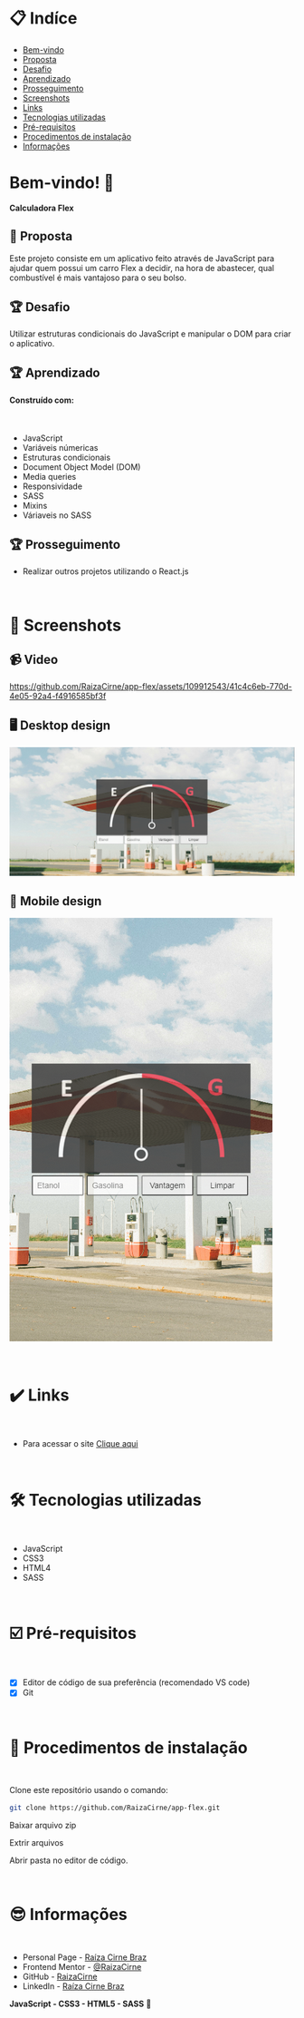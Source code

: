 # 📋 Indíce

- [Bem-vindo](#id01)
- [Proposta](#id02)
- [Desafio](#id03)
- [Aprendizado](#id04)
- [Prosseguimento](id05)
- [Screenshots](#id06)
- [Links](#id07)
- [Tecnologias utilizadas](#id08)
- [Pré-requisitos](#id09)
- [Procedimentos de instalação](#id010)
- [Informações](#id011)

# Bem-vindo! 👋 <a name="id01"></a>

**Calculadora Flex**
<br />

## 🚀 Proposta <a name="id02"></a>

Este projeto consiste em um aplicativo feito através de JavaScript para ajudar quem possui um carro Flex a decidir, na hora de abastecer, qual combustível é mais vantajoso para o seu bolso.
<br />

## :trophy: Desafio <a name="#id03"></a>

Utilizar estruturas condicionais do JavaScript e manipular o DOM para criar o aplicativo.

## :trophy: Aprendizado <a name="#id04"></a>

#### Construído com:

<br />

- JavaScript
- Variáveis númericas
- Estruturas condicionais
- Document Object Model (DOM)
- Media queries
- Responsividade
- SASS
- Mixins
- Váriaveis no SASS

## :trophy: Prosseguimento <a name="id05"></a>

- Realizar outros projetos utilizando o React.js

<br />

# :camera_flash: Screenshots <a name="id06"></a>

## :video_camera: Video

https://github.com/RaizaCirne/app-flex/assets/109912543/41c4c6eb-770d-4e05-92a4-f4916585bf3f

## :desktop_computer: Desktop design

![Design preview desktop](./assets/images/calculadora-desktop.png)

## :iphone: Mobile design

![Design preview desktop](./assets/images/calculadora-mobile.png)

<br />

# :heavy_check_mark: Links <a name="id07"></a>

<br />

- Para acessar o site [Clique aqui](https://lnkd.in/d3bWPFGc)

<br />

# 🛠 Tecnologias utilizadas <a name="id08"></a>

<br />

- JavaScript
- CSS3
- HTML4
- SASS

<br />

# ☑️ Pré-requisitos <a name="id09"></a>

<br />

- [x] Editor de código de sua preferência (recomendado VS code)
- [x] Git

<br />

# 📝 Procedimentos de instalação <a name="id010"></a>

<br />

Clone este repositório usando o comando:

```bash
git clone https://github.com/RaizaCirne/app-flex.git
```

Baixar arquivo zip

Extrir arquivos

Abrir pasta no editor de código.

<br />

# :sunglasses: Informações <a name="id011"></a>

<br />

- Personal Page - [Raíza Cirne Braz](https://lnkd.in/d3bWPFGc)
- Frontend Mentor - [@RaizaCirne](https://www.frontendmentor.io/profile/RaizaCirne)
- GitHub - [RaizaCirne](https://github.com/RaizaCirne)
- LinkedIn - [Raíza Cirne Braz](https://www.linkedin.com/in/ra%C3%ADzacirne/)

**JavaScript - CSS3 - HTML5 - SASS** 🚀
